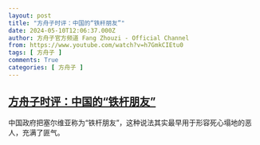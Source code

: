 ```yaml
---
layout: post
title: "方舟子时评：中国的“铁杆朋友”"
date: 2024-05-10T12:06:37.000Z
author: 方舟子官方频道 Fang Zhouzi - Official Channel
from: https://www.youtube.com/watch?v=h7GmkCIEtu0
tags: [ 方舟子 ]
comments: True
categories: [ 方舟子 ]
---
```

<!--1715342797000-->
[方舟子时评：中国的“铁杆朋友”](https://www.youtube.com/watch?v=h7GmkCIEtu0)
------

<div>
中国政府把塞尔维亚称为“铁杆朋友”，这种说法其实最早用于形容死心塌地的恶人，充满了匪气。
</div>
